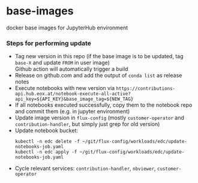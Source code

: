 # base-images

docker base images for JupyterHub environment


### Steps for performing update

* Tag new version in this repo (if the base image is to be updated, tag `base-X` and update `FROM` in user image)  
  Github action will automatically trigger a build
* Release on github.com and add the output of `conda list` as release notes
* Execute notebooks with new version via `https://contributions-api.hub.eox.at/notebook-execute-all-active?api_key=${API_KEY}&base_image_tag=${NEW_TAG}`
* If all notebooks executed successfully, copy them to the notebook repo and commit them (e.g. in jupyter environment)
* Update image version in `flux-config` (mostly `customer-operator` and `contribution-handler`, but simply just grep for old version)
* Update notebook bucket:  
  ```
  kubectl -n edc delete -f ~/git/flux-config/workloads/edc/update-notebooks-job.yaml
  kubectl -n edc apply -f ~/git/flux-config/workloads/edc/update-notebooks-job.yaml
  ```
* Cycle relevant services: `contribution-handler`, `nbviewer`, `customer-operator`


